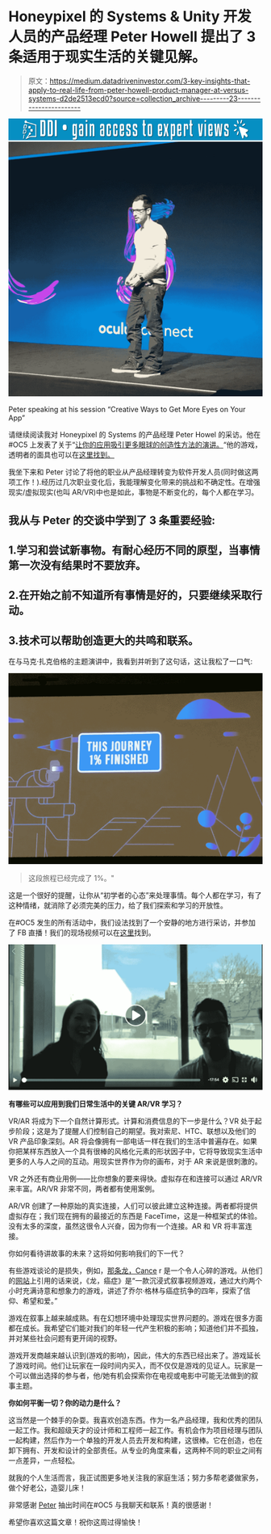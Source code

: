 # Honeypixel 的 Systems & Unity 开发人员的产品经理 Peter Howell 提出了 3 条适用于现实生活的关键见解。

> 原文：<https://medium.datadriveninvestor.com/3-key-insights-that-apply-to-real-life-from-peter-howell-product-manager-at-versus-systems-d2de2513ecd0?source=collection_archive---------23----------------------->

[![](img/ae24cda1aaaff9082035535073d344c0.png)](http://www.track.datadriveninvestor.com/1B9E)![](img/da337df8d689f02f3aa1deb566f5a6a9.png)

Peter speaking at his session “Creative Ways to Get More Eyes on Your App”

请继续阅读我对 Honeypixel 的 Systems 的产品经理 Peter Howel 的采访。他在#OC5 上发表了关于“[让你的应用吸引更多眼球的创造性方法的演讲。](https://www.youtube.com/watch?time_continue=721&v=ymrWNLmeEx0)“他的游戏，透明者的面具也可以在[这里找到。](https://www.oculus.com/experiences/gear-vr/1223236797772008/)

我坐下来和 Peter 讨论了将他的职业从产品经理转变为软件开发人员(同时做这两项工作！).经历过几次职业变化后，我能理解变化带来的挑战和不确定性。在增强现实/虚拟现实(也叫 AR/VR)中也是如此，事物是不断变化的，每个人都在学习。

## 我从与 Peter 的交谈中学到了 3 条重要经验:

## 1.学习和尝试新事物。有耐心经历不同的原型，当事情第一次没有结果时不要放弃。

## 2.在开始之前不知道所有事情是好的，只要继续采取行动。

## 3.技术可以帮助创造更大的共鸣和联系。

在与马克·扎克伯格的主题演讲中，我看到并听到了这句话，这让我松了一口气:

![](img/75d568edaf034538791c6a77fd5320ea.png)

> 这段旅程已经完成了 1%。"

这是一个很好的提醒，让你从“初学者的心态”来处理事情。每个人都在学习，有了这种情绪，就消除了必须完美的压力，给了我们探索和学习的开放性。

在#OC5 发生的所有活动中，我们设法找到了一个安静的地方进行采访，并参加了 FB 直播！我们的现场视频可以在[这里](https://www.facebook.com/carolyn.lowe.16/videos/10156788461312146/)找到。

![](img/07b79a6150490d02806c52cec4e36ee0.png)

**有哪些可以应用到我们日常生活中的关键 AR/VR 学习？**

VR/AR 将成为下一个自然计算形式。计算和消费信息的下一步是什么？VR 处于起步阶段；这是为了提醒人们控制自己的期望。我对索尼、HTC、联想以及他们的 VR 产品印象深刻。AR 将会像拥有一部电话一样在我们的生活中普遍存在。如果你把某样东西放入一个具有很棒的风格化元素的形状因子中，它将导致现实生活中更多的人与人之间的互动。用现实世界作为你的画布，对于 AR 来说是很刺激的。

VR 之外还有商业用例——比你想象的要来得快。虚拟存在和连接可以通过 AR/VR 来丰富。AR/VR 非常不同，两者都有使用案例。

AR/VR 创建了一种原始的真实连接，人们可以彼此建立这种连接。两者都将提供虚拟存在；我们现在拥有的最接近的东西是 FaceTime，这是一种框架式的体验。没有太多的深度，虽然这很令人兴奋，因为你有一个连接。AR 和 VR 将丰富连接。

你如何看待讲故事的未来？这将如何影响我们的下一代？

有些游戏谈论的是损失，例如，[那条龙，Cance](http://www.thatdragoncancer.com/#home) r 是一个令人心碎的游戏。从他们的[网站](http://www.thatdragoncancer.com/#home)上引用的话来说，《龙，癌症》是“一款沉浸式叙事视频游戏，通过大约两个小时充满诗意和想象力的游戏，讲述了乔尔·格林与癌症抗争的四年，探索了信仰、希望和爱。”

游戏在叙事上越来越成熟。有在幻想环境中处理现实世界问题的。游戏在很多方面都在成长。我希望它们能对我们的年轻一代产生积极的影响；知道他们并不孤独，并对某些社会问题有更开阔的视野。

游戏开发商越来越认识到(游戏的影响)，因此，伟大的东西已经出来了。游戏延长了游戏时间。他们让玩家在一段时间内买入，而不仅仅是游戏的见证人。玩家是一个可以做出选择的参与者，他/她有机会探索你在电视或电影中可能无法做到的叙事主题。

**你如何平衡一切？你的动力是什么？**

这当然是一个棘手的杂耍。我喜欢创造东西。作为一名产品经理，我和优秀的团队一起工作。我和超级天才的设计师和工程师一起工作。有机会作为项目经理与团队一起构建，然后作为一个单独的开发人员去开发和构建，这很棒。它在创造，也在卸下拥有、开发和设计的全部责任。从专业的角度来看，这两种不同的职业之间有一点差异，一点轻松。

就我的个人生活而言，我正试图更多地关注我的家庭生活；努力多帮老婆做家务，做个好老公，造婴儿床！

非常感谢 [Peter](https://www.linkedin.com/in/petehowell/) 抽出时间在#OC5 与我聊天和联系！真的很感谢！

希望你喜欢这篇文章！祝你这周过得愉快！